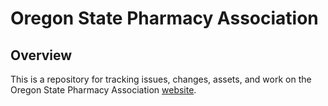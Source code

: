 # Oregon State Pharmacy Association

## Overview
This is a repository for tracking issues, changes, assets, and work on the
Oregon State Pharmacy Association [website](https://oregonpharmacy.org/).
